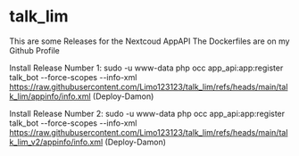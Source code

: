 # talk_lim

This are some Releases for the Nextcoud AppAPI
The Dockerfiles are on my Github Profile

Install Release Number 1:
sudo -u www-data php occ app_api:app:register talk_bot --force-scopes --info-xml https://raw.githubusercontent.com/Limo123123/talk_lim/refs/heads/main/talk_lim/appinfo/info.xml (Deploy-Damon)

Install Release Number 2: 
sudo -u www-data php occ app_api:app:register talk_bot --force-scopes --info-xml https://raw.githubusercontent.com/Limo123123/talk_lim/refs/heads/main/talk_lim_v2/appinfo/info.xml (Deploy-Damon)

